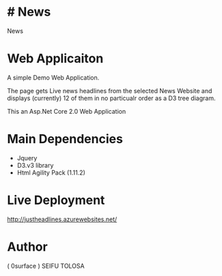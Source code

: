 # # News
News

# Web Applicaiton
A simple Demo Web Application.

The page gets Live news headlines from the selected News Website and displays
(currently) 12 of them in no particualr order as a D3 tree diagram.  

This an Asp.Net Core 2.0 Web Application 

# Main Dependencies 
- Jquery
- D3.v3 library
- Html Agility Pack (1.11.2)

# Live Deployment
http://justheadlines.azurewebsites.net/

# Author
( 0surface ) SEIFU TOLOSA

